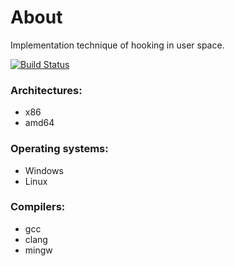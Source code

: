 # About

Implementation technique of hooking in user space.

[![Build Status](https://travis-ci.org/Shviderskiy/splicing.svg?branch=master)](https://travis-ci.org/Shviderskiy/splicing)

### Architectures:
* x86
* amd64


### Operating systems:
* Windows
* Linux

### Compilers:
* gcc
* clang
* mingw
